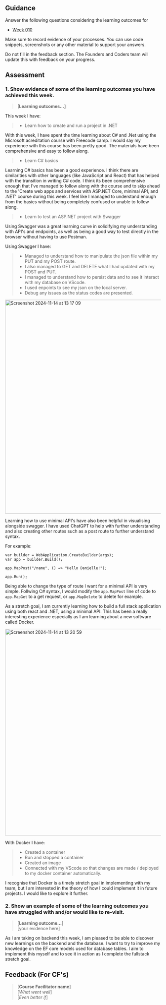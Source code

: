 ## Guidance
Answer the following questions considering the learning outcomes for
- [Week 010](https://learn.foundersandcoders.com/course/syllabus/developer/week10-project05-DOTNET-intro/learning-outcomes/)

Make sure to record evidence of your processes. You can use code snippets, screenshots or any other material to support your answers.

Do not fill in the feedback section. The Founders and Coders team will update this with feedback on your progress.

## Assessment
 ### 1. Show evidence of some of the learning outcomes you have achieved this week.
> **[Learning outcomes...]**  

This week I have:

> - Learn how to create and run a project in .NET

With this week, I have spent the time learning about C# and .Net using the Microsoft acreditation course with Freecode camp. I would say my experience with this course has been pretty good. The materials have been comprehensive and easy to follow along. 

> - Learn C# basics

Learning C# basics has been a good experience. I think there are similarities with other languages (like JavaScript and React) that has helped with the transition in writing C# code. I think its been comprehensive enough that I've managed to follow along with the course and to skip ahead to the 'Create web apps and services with ASP.NET Core, minimal API, and .NET' course during this week. I feel like I managed to understand enough from the basics without being completely confused or unable to follow along.  

> - Learn to test an ASP.NET project with Swagger

Using Swagger was a great learning curve in solidifying my understanding with API's and endpoints, as well as being a good way to test directly in the browser without having to use Postman. 

Using Swagger I have: 

> - Managed to understand how to manipulate the json file within my PUT and my POST route.
> - I also managed to GET and DELETE what I had updated with my POST and PUT. 
> - I managed to understand how to persist data and to see it interact with my database on VScode.
> - I used enpoints to see my json on the local server.
> - Debug any issues as the status codes are presented. 

<img width="690" alt="Screenshot 2024-11-14 at 13 17 09" src="https://github.com/user-attachments/assets/8b14736a-5779-46fb-8f04-9c07c0d6f0a9">

Learning how to use minimal API's have also been helpful in visualising alongside swagger. I have used ChatGPT to help with further understanding and also creating other routes such as a post route to further understand syntax. 

For example:

```
var builder = WebApplication.CreateBuilder(args);
var app = builder.Build();

app.MapPost("/name", () => "Hello Danielle!");

app.Run();

```
Being able to change the type of route I want for a minimal API is very simple. Follwing C# syntax, I would modify the ```app.MapPost``` line of code to ```app.MapGet``` to a get request, or ```app.MapDelete``` to delete for example.

As a stretch goal, I am currently learning how to build a full stack application using both react and .NET, using a minimal API. This has been a really interesting experience especially as I am learning about a new software called Docker. 

<img width="667" alt="Screenshot 2024-11-14 at 13 20 59" src="https://github.com/user-attachments/assets/db1035bd-cfac-44a5-9f1b-20a412bea71b">

With Docker I have:

> - Created a container
> - Run and stopped a container
> - Created an image
> - Connected with my VScode so that changes are made / deployed to my docker container automatically.

I recognise that Docker is a timely stretch goal in implementing with my team, but I am interested in the theory of how I could implement it in future projects. I would like to explore it further. 

 ### 2. Show an example of some of the learning outcomes you have struggled with and/or would like to re-visit.
> [**Learning outcome...**]  
> [your evidence here]

As I am taking on backend this week, I am pleased to be able to discover new learnings on the backend and the database. I want to try to improve my knowledge on the EF core models used for database tables. I aim to implement this myself and to see it in action as I complete the fullstack stretch goal. 


## Feedback (For CF's)
> [**Course Facilitator name**]  
> [*What went well*]  
> [*Even better if*]
